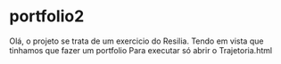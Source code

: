 # portfolio2
Olá, o projeto se trata de um exercicio do Resilia.
Tendo em vista que tinhamos que fazer um portfolio
Para executar só abrir o Trajetoria.html
